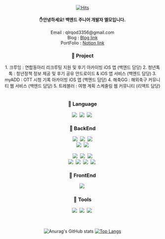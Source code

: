 <div align="center">
  
  [![Hits](https://hits.seeyoufarm.com/api/count/incr/badge.svg?url=https%3A%2F%2Fgithub.com%2FHideOnCodec&count_bg=%23F3CFDD&title_bg=%23FD9A9A&icon=&icon_color=%23E7E7E7&title=hits&edge_flat=false)](https://github.com/HideOnCodec)
</div>
  
<h4 align="center"> ✋안녕하세요! 백엔드 주니어 개발자 엘모입니다. </h4>
<div align="center">
  Email : qlrqod3356@gmail.com <br/>
  Blog : <a href="https://velog.io/@tlsdmsgp33/posts">Blog link</a><br/>
  PortFolio : <a href="https://sulfuric-taxicab-2b7.notion.site/163d7d0de7cb449094256fa1ef86558e?pvs=74">Notion link</a> 
</div>
<h3 align="center"> 🌟 Project </h3>
<div align="center">
1. 크루잉 : 연합동아리 리크루팅 지원 및 후기 아카이빙 iOS 앱 (백엔드 담당)
2. 청년톡톡 : 청년정책 정보 제공 및 후기 공유 안드로이드 & iOS 앱 서비스 (백엔드 담당)
3. myADD : OTT 시청 기록 아카이빙 iOS 앱 (백엔드 담당)
4. 해축GG : 해외축구 커뮤니티 웹 서비스 (백엔드 담당)
5. 트레블러 : 여행 계획 스케줄링 웹 커뮤니티 (리액트 담당)
</div>
<br/> 
<h3 align="center"> 🌟 Language </h3>
<div align="center">
  <img src="https://img.shields.io/badge/java-007396?style=for-the-badge&logo=OpenJDK&logoColor=white">&nbsp
  <img src="https://img.shields.io/badge/c-007396?style=for-the-badge&logo=c&logoColor=#A8B9CC">&nbsp
  <img src="https://img.shields.io/badge/JavaScript-F7DF1E?style=for-the-badge&logo=JavaScript&logoColor=white">&nbsp
</div>
<h3 align="center"> 🌟 BackEnd </h3>
<div align="center">
  <img src="https://img.shields.io/badge/springboot-6DB33F?style=for-the-badge&logo=springboot&logoColor=white">&nbsp 
  <img src="https://img.shields.io/badge/Spring Security-6DB33F?style=for-the-badge&logo=Spring Security&logoColor=white">&nbsp 
  <img src="https://img.shields.io/badge/Thymeleaf-005F0F?style=for-the-badge&logo=Thymeleaf&logoColor=white"><br/>
  <img src="https://img.shields.io/badge/JUnit5-25A162?style=for-the-badge&logo=JUnit5&logoColor=white">&nbsp 
  <img src="https://img.shields.io/badge/MySQL-4479A1?style=for-the-badge&logo=MySQL&logoColor=white"><br/>
  <br/>
  <img src="https://img.shields.io/badge/Amazon%20EC2-FF9900?style=for-the-badge&logo=Amazon%20EC2&logoColor=white">&nbsp 
  <img src="https://img.shields.io/badge/Amazon%20S3-569A31?style=for-the-badge&logo=Amazon%20S3&logoColor=white">&nbsp 
  <img src="https://img.shields.io/badge/amazonrds-527FFF?style=for-the-badge&logo=amazonrds&logoColor=white"><br/>
  <img src="https://img.shields.io/badge/GitHub Actions-2088FF?style=for-the-badge&logo=GitHub Actions&logoColor=white">&nbsp 
  <img src="https://img.shields.io/badge/docker-%230db7ed.svg?style=for-the-badge&logo=docker&logoColor=white">&nbsp 
  <img src="https://img.shields.io/badge/nginx-%23009639.svg?style=for-the-badge&logo=nginx&logoColor=white">&nbsp 
  <img src="https://img.shields.io/badge/jenkins-D24939?style=for-the-badge&logo=jenkins&logoColor=white">&nbsp
</div>
<h3 align="center"> 🌟 FrontEnd </h3>
<div align="center">
  <img src="https://img.shields.io/badge/React-61DAFB?style=for-the-badge&logo=React&logoColor=white">&nbsp
</div>
<h3 align="center"> 🌟 Tools </h3>
<div align="center">
  <img src="https://img.shields.io/badge/Git-F05032?style=for-the-badge&logo=Git&logoColor=white">&nbsp 
  <img src="https://img.shields.io/badge/GitHub-181717?style=for-the-badge&logo=GitHub&logoColor=white">&nbsp 
  <img src="https://img.shields.io/badge/Slack-4A154B?style=for-the-badge&logo=Slack&logoColor=white">&nbsp
</div>
<br/>
<br/>
<div align="center">
  
  ![Anurag's GitHub stats](https://github-readme-stats.vercel.app/api?username=HideOnCodec&show_icons=true&theme=transparent) 
  [![Top Langs](https://github-readme-stats.vercel.app/api/top-langs/?username=HideOnCodec&layout=donut)](https://github.com/anuraghazra/github-readme-stats)
  
</div>



